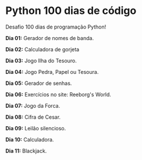 # Python 100 dias de código
Desafio 100 dias de programação Python!

**Dia 01:** Gerador de nomes de banda.

**Dia 02:** Calculadora de gorjeta

**Dia 03:** Jogo Ilha do Tesouro.

**Dia 04:** Jogo Pedra, Papel ou Tesoura.

**Dia 05:** Gerador de senhas.

**Dia 06:** Exercícios no site: Reeborg's World.

**Dia 07:** Jogo da Forca.

**Dia 08:** Cifra de Cesar.

**Dia 09:** Leilão silencioso.

**Dia 10:** Calculadora. 

**Dia 11:** Blackjack.